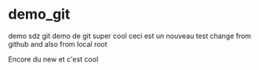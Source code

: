 # demo_git
demo sdz git
demo de git super cool
ceci est un nouveau test
change from github and also from local root

Encore du new et c'est cool
